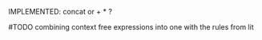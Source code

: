 IMPLEMENTED:
concat
or
+
*
?

#TODO
  combining context free expressions into one with the rules from lit
